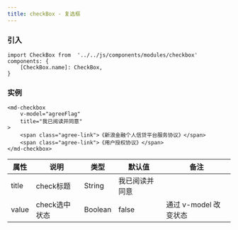 ```yaml
---
title: checkBox - 复选框
---
```


### 引入

````
import CheckBox from  '../../js/components/modules/checkbox'
components: {
    [CheckBox.name]: CheckBox,
}
````
### 实例
````
<md-checkbox
    v-model="agreeFlag"
    title="我已阅读并同意"
>
    <span class="agree-link">《新浪金融个人信贷平台服务协议》</span>
    <span class="agree-link">《用户授权协议》</span>
</md-checkbox>
````
|属性 | 说明 | 类型 | 默认值|备注|
|----|-----|------|------|------|
| title | check标题 | String | 我已阅读并同意 
| value | check选中状态 | Boolean  | false |  通过 v-model 改变状态